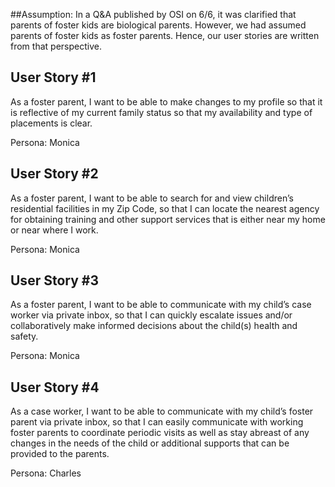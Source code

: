 ##Assumption: 
In a Q&A published by OSI on 6/6, it was clarified that parents of foster kids are biological parents. However, we had assumed parents of foster kids as foster parents. Hence, our user stories are written from that perspective.

User Story #1
-------------
As a foster parent, I want to be able to make changes to my profile so that it is reflective of my current family status so that my availability and type of placements is clear.

Persona: Monica

User Story #2
-------------
As a foster parent, I want to be able to search for and view children’s residential facilities in my Zip Code, so that I can locate the nearest agency for obtaining training and other support services that is either near my home or near where I work.

Persona: Monica

User Story #3
-------------
As a foster parent, I want to be able to communicate with my child’s case worker via private inbox, so that I can quickly escalate issues and/or collaboratively make informed decisions about the child(s) health and safety.

Persona: Monica

User Story #4
-------------
As a case worker, I want to be able to communicate with my child’s foster parent via private inbox, so that I can easily communicate with working foster parents to coordinate periodic visits as well as stay abreast of any changes in the needs of the child or additional supports that can be provided to the parents.

Persona: Charles
